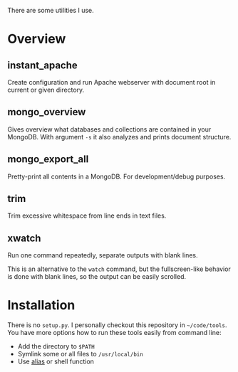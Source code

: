 There are some utilities I use.

# Overview


## instant_apache

Create configuration and run Apache webserver with document root in current
or given directory.


## mongo_overview

Gives overview what databases and collections are contained in your MongoDB.
With argument `-s` it also analyzes and prints document structure.


## mongo\_export\_all

Pretty-print all contents in a MongoDB. For development/debug purposes.


## trim

Trim excessive whitespace from line ends in text files.


## xwatch

Run one command repeatedly, separate outputs with blank lines.

This is an alternative to the `watch` command, but the fullscreen-like
behavior is done with blank lines, so the output can be easily scrolled.


# Installation

There is no `setup.py`. I personally checkout this repository in `~/code/tools`.
You have more options how to run these tools easily from command line:

  - Add the directory to `$PATH`
  - Symlink some or all files to `/usr/local/bin`
  - Use [alias](http://www.gnu.org/software/bash/manual/html_node/Aliases.html)
    or shell function

